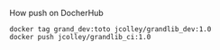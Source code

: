 
How push on DocherHub

```
docker tag grand_dev:toto jcolley/grandlib_dev:1.0
docker push jcolley/grandlib_ci:1.0
```
